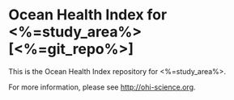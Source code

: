 # Ocean Health Index for <%=study_area%> [<%=git_repo%>]

This is the Ocean Health Index repository for <%=study_area%>. 

For more information, please see http://ohi-science.org.
